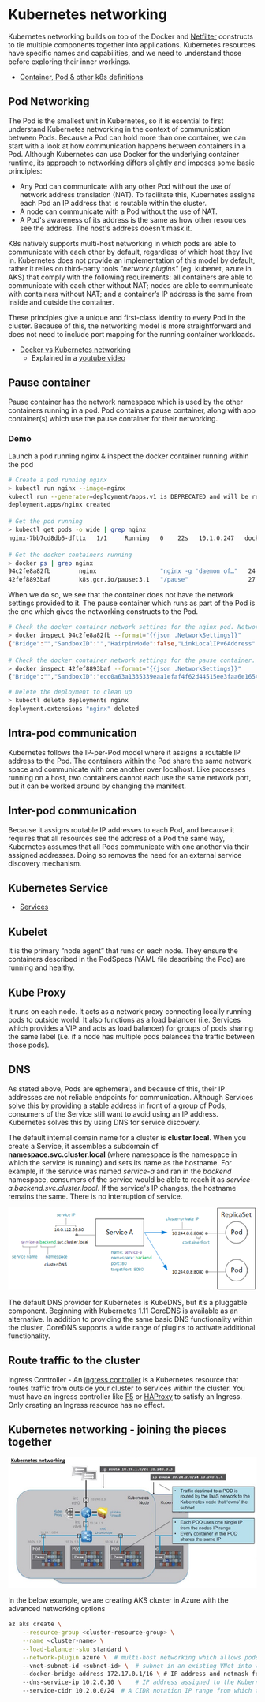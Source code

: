# Kubernetes networking
Kubernetes networking builds on top of the Docker and [Netfilter](/concepts/definitions-readme.md#netfilter) constructs to tie multiple components together into applications. Kubernetes resources have specific names and capabilities, and we need to understand those before exploring their inner workings.

* [Container, Pod & other k8s definitions](/concepts/pod-readme.md)

## Pod Networking
The Pod is the smallest unit in Kubernetes, so it is essential to first understand Kubernetes networking in the context of communication between Pods. Because a Pod can hold more than one container, we can start with a look at how communication happens between containers in a Pod. Although Kubernetes can use Docker for the underlying container runtime, its approach to networking differs slightly and imposes some basic principles:

* Any Pod can communicate with any other Pod without the use of network address translation (NAT). To facilitate this, Kubernetes assigns each Pod an IP address that is routable within the cluster.
* A node can communicate with a Pod without the use of NAT.
* A Pod's awareness of its address is the same as how other resources see the address. The host's address doesn't mask it.

K8s natively supports multi-host networking in which pods are able to communicate with each other by default, regardless of which host they live in. Kubernetes does not provide an implementation of this model by default, rather it relies on third-party tools *"network plugins"* (eg. kubenet, azure in AKS) that comply with the following requirements: all containers are able to communicate with each other without NAT; nodes are able to communicate with containers without NAT; and a container’s IP address is the same from inside and outside the container.

These principles give a unique and first-class identity to every Pod in the cluster. Because of this, the networking model is more straightforward and does not need to include port mapping for the running container workloads.

* [Docker vs Kubernetes networking](/concepts/docker-k8s-networking-readme.md)
    * Explained in a [youtube video](https://youtu.be/GXq3FS8M_kw?t=1345)

## Pause container
Pause container has the network namespace which is used by the other containers running in a pod. Pod contains a pause container, along with app container(s) which use the pause container for their networking.

### Demo
Launch a pod running nginx & inspect the docker container running within the pod
```bash
# Create a pod running nginx
> kubectl run nginx --image=nginx
kubectl run --generator=deployment/apps.v1 is DEPRECATED and will be removed in a future version. Use kubectl run --generator=run-pod/v1 or kubectl create instead.
deployment.apps/nginx created

# Get the pod running
> kubectl get pods -o wide | grep nginx
nginx-7bb7cd8db5-dfttx   1/1     Running   0    22s   10.1.0.247   docker-desktop   <none>     <none>

# Get the docker containers running
> docker ps | grep nginx
94c2fe8a82fb        nginx                  "nginx -g 'daemon of…"   24 seconds ago      Up 23 seconds                                                  k8s_nginx_nginx-7bb7cd8db5-dfttx_default_3da5af5a-f28d-4b79-b3e6-4f70a1d08049_0
42fef8893baf        k8s.gcr.io/pause:3.1   "/pause"                 27 seconds ago      Up 25 seconds                                                  k8s_POD_nginx-7bb7cd8db5-dfttx_default_3da5af5a-f28d-4b79-b3e6-4f70a1d08049_0
```
When we do so, we see that the container does not have the network settings provided to it. The pause  container which runs as part of the Pod is the one which gives the networking constructs to the Pod.
```bash
# Check the docker container network settings for the nginx pod. Network settings will be empty
> docker inspect 94c2fe8a82fb --format="{{json .NetworkSettings}}"
{"Bridge":"","SandboxID":"","HairpinMode":false,"LinkLocalIPv6Address":"","LinkLocalIPv6PrefixLen":0,"Ports":{},"SandboxKey":"","SecondaryIPAddresses":null,"SecondaryIPv6Addresses":null,"EndpointID":"","Gateway":"","GlobalIPv6Address":"","GlobalIPv6PrefixLen":0,"IPAddress":"","IPPrefixLen":0,"IPv6Gateway":"","MacAddress":"","Networks":{}}

# Check the docker container network settings for the pause container. Network settings will be populated
> docker inspect 42fef8893baf --format="{{json .NetworkSettings}}"
{"Bridge":"","SandboxID":"ecc0a63a1335339eaa1efaf4f62d44515ee3faa6e1654be205c45cfd1602c7dc","HairpinMode":false,"LinkLocalIPv6Address":"","LinkLocalIPv6PrefixLen":0,"Ports":{},"SandboxKey":"/var/run/docker/netns/ecc0a63a1335","SecondaryIPAddresses":null,"SecondaryIPv6Addresses":null,"EndpointID":"","Gateway":"","GlobalIPv6Address":"","GlobalIPv6PrefixLen":0,"IPAddress":"","IPPrefixLen":0,"IPv6Gateway":"","MacAddress":"","Networks":{"none":{"IPAMConfig":null,"Links":null,"Aliases":null,"NetworkID":"4033f9178e0efe9894bda56d490213781c5f45040ed1893d7bb817d84d2d92d9","EndpointID":"1326dc3842081690773c4e3f79ba2f88af8b40c27b743128ad716cbcbc04785f","Gateway":"","IPAddress":"","IPPrefixLen":0,"IPv6Gateway":"","GlobalIPv6Address":"","GlobalIPv6PrefixLen":0,"MacAddress":"","DriverOpts":null}}}
```

```bash
# Delete the deployment to clean up
> kubectl delete deployments nginx
deployment.extensions "nginx" deleted
```

## Intra-pod communication
Kubernetes follows the IP-per-Pod model where it assigns a routable IP address to the Pod. The containers within the Pod share the same network space and communicate with one another over localhost. Like processes running on a host, two containers cannot each use the same network port, but it can be worked around by changing the manifest.

## Inter-pod communication
Because it assigns routable IP addresses to each Pod, and because it requires that all resources see the address of a Pod the same way, Kubernetes assumes that all Pods communicate with one another via their assigned addresses. Doing so removes the need for an external service discovery mechanism.

## Kubernetes Service

* [Services](/concepts/service-readme.md)

## Kubelet
It is the primary “node agent” that runs on each node. They ensure the containers described in the PodSpecs (YAML file describing the Pod) are running and healthy.

## Kube Proxy
It runs on each node. It acts as a network proxy connecting locally running pods to outside world. It also functions as a load balancer (i.e. Services which provides a VIP and acts as load balancer) for groups of pods sharing the same label (i.e. if a node has multiple pods balances the traffic between those pods).

## DNS
As stated above, Pods are ephemeral, and because of this, their IP addresses are not reliable endpoints for communication. Although Services solve this by providing a stable address in front of a group of Pods,  consumers of the Service still want to avoid using an IP address. Kubernetes solves this by using DNS for service discovery.

The default internal domain name for a cluster is **cluster.local**. When you create a Service, it assembles a subdomain of **namespace.svc.cluster.local** (where namespace is the namespace in which the service is running) and sets its name as the hostname. For example, if the service was named *service-a* and ran in the *backend* namespace, consumers of the service would be able to reach it as *service-a.backend.svc.cluster.local*. If the service's IP changes, the hostname remains the same. There is no interruption of service.

![Alt text](/images/k8s-dns.jpg)

The default DNS provider for Kubernetes is KubeDNS, but it’s a pluggable component. Beginning with Kubernetes 1.11 CoreDNS is available as an alternative. In addition to providing the same basic DNS functionality within the cluster, CoreDNS supports a wide range of plugins to activate additional functionality.

## Route traffic to the cluster
Ingress Controller - An [ingress controller](https://kubernetes.io/docs/concepts/services-networking/ingress-controllers/) is a Kubernetes resource that routes traffic from outside your cluster to services within the cluster. You must have an ingress controller like [F5](https://clouddocs.f5.com/products/connectors/k8s-bigip-ctlr/v1.11/) or [HAProxy](https://github.com/haproxytech/kubernetes-ingress) to satisfy an Ingress. Only creating an Ingress resource has no effect.

## Kubernetes networking - joining the pieces together

![Alt text](/images/k8s-networking.jpg)

In the below example, we are creating AKS cluster in Azure with the advanced networking options
```bash
az aks create \
    --resource-group <cluster-resource-group> \
    --name <cluster-name> \
    --load-balancer-sku standard \
    --network-plugin azure \  # multi-host networking which allows pods to communicate with each other, accepted values: azure, kubenet
    --vnet-subnet-id <subnet-id> \  # subnet in an existing VNet into which to deploy the cluster
    --docker-bridge-address 172.17.0.1/16 \ # IP address and netmask for the Docker bridge
    --dns-service-ip 10.2.0.10 \    # IP address assigned to the Kubernetes DNS service 
    --service-cidr 10.2.0.0/24  # A CIDR notation IP range from which to assign service cluster IPs.
```
